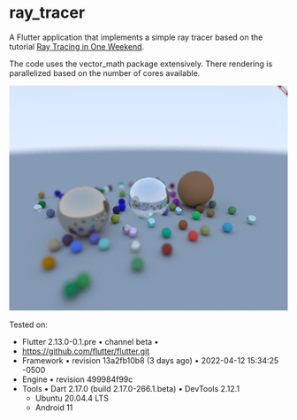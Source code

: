 # ray_tracer

A Flutter application that implements a simple ray tracer based on the tutorial [Ray Tracing in One Weekend](https://raytracing.github.io/).

The code uses the vector_math package extensively.  There rendering is parallelized based on the number of cores
available.

![screenshot](screenshot.png)

Tested on:

 - Flutter 2.13.0-0.1.pre • channel beta •
 - https://github.com/flutter/flutter.git
 - Framework • revision 13a2fb10b8 (3 days ago) • 2022-04-12 15:34:25 -0500
 - Engine • revision 499984f99c
 - Tools • Dart 2.17.0 (build 2.17.0-266.1.beta) • DevTools 2.12.1
   - Ubuntu 20.04.4 LTS
   - Android 11


